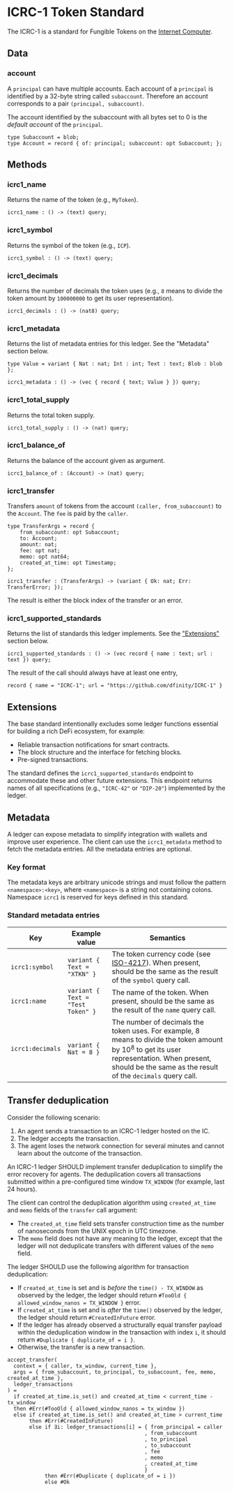 # ICRC-1 Token Standard

The ICRC-1 is a standard for Fungible Tokens on the [Internet Computer](https://internetcomputer.org).

## Data

### account

A `principal` can have multiple accounts. Each account of a `principal` is identified by a 32-byte string called `subaccount`. Therefore an account corresponds to a pair `(principal, subaccount)`.

The account identified by the subaccount with all bytes set to 0 is the _default account_ of the `principal`.

```
type Subaccount = blob;
type Account = record { of: principal; subaccount: opt Subaccount; };
```

## Methods

### icrc1_name

Returns the name of the token (e.g., `MyToken`).

```
icrc1_name : () -> (text) query;
```

### icrc1_symbol

Returns the symbol of the token (e.g., `ICP`).

```
icrc1_symbol : () -> (text) query;
```

### icrc1_decimals

Returns the number of decimals the token uses (e.g., `8` means to divide the token amount by `100000000` to get its user representation).

```
icrc1_decimals : () -> (nat8) query;
```

### icrc1_metadata

Returns the list of metadata entries for this ledger.
See the "Metadata" section below.

```
type Value = variant { Nat : nat; Int : int; Text : text; Blob : blob };

icrc1_metadata : () -> (vec { record { text; Value } }) query;
```

### icrc1_total_supply

Returns the total token supply.

```
icrc1_total_supply : () -> (nat) query;
```

### icrc1_balance_of

Returns the balance of the account given as argument.

```
icrc1_balance_of : (Account) -> (nat) query;
```

### icrc1_transfer

Transfers `amount` of tokens from the account `(caller, from_subaccount)` to the `Account`. The `fee` is paid by the `caller`.

```
type TransferArgs = record {
    from_subaccount: opt Subaccount;
    to: Account;
    amount: nat;
    fee: opt nat;
    memo: opt nat64;
    created_at_time: opt Timestamp;
};

icrc1_transfer : (TransferArgs) -> (variant { Ok: nat; Err: TransferError; });
```

The result is either the block index of the transfer or an error.

### icrc1_supported_standards

Returns the list of standards this ledger implements.
See the ["Extensions"](#extensions) section below.

```
icrc1_supported_standards : () -> (vec record { name : text; url : text }) query;
```

The result of the call should always have at least one entry,

```candid
record { name = "ICRC-1"; url = "https://github.com/dfinity/ICRC-1" }
```

## Extensions <span id="extensions"></span>

The base standard intentionally excludes some ledger functions essential for building a rich DeFi ecosystem, for example:

  - Reliable transaction notifications for smart contracts.
  - The block structure and the interface for fetching blocks.
  - Pre-signed transactions.

The standard defines the `icrc1_supported_standards` endpoint to accommodate these and other future extensions.
This endpoint returns names of all specifications (e.g., `"ICRC-42"` or `"DIP-20"`) implemented by the ledger.

## Metadata

A ledger can expose metadata to simplify integration with wallets and improve user experience.
The client can use the `icrc1_metadata` method to fetch the metadata entries. 
All the metadata entries are optional.

### Key format

The metadata keys are arbitrary unicode strings and must follow the pattern `<namespace>:<key>`, where `<namespace>` is a string not containing colons.
Namespace `icrc1` is reserved for keys defined in this standard.

### Standard metadata entries

| Key | Example value | Semantics |
| --- | ------------- | --------- |
| `icrc1:symbol` | `variant { Text = "XTKN" }` | The token currency code (see [ISO-4217](https://en.wikipedia.org/wiki/ISO_4217)). When present, should be the same as the result of the `symbol` query call. |
| `icrc1:name` | `variant { Text = "Test Token" }` | The name of the token. When present, should be the same as the result of the `name` query call. |
| `icrc1:decimals` | `variant { Nat = 8 }` | The number of decimals the token uses. For example, 8 means to divide the token amount by 10<sup>8</sup> to get its user representation. When present, should be the same as the result of the `decimals` query call. |

## Transfer deduplication

Consider the following scenario:

  1. An agent sends a transaction to an ICRC-1 ledger hosted on the IC.
  2. The ledger accepts the transaction.
  3. The agent loses the network connection for several minutes and cannot learn about the outcome of the transaction.

An ICRC-1 ledger SHOULD implement transfer deduplication to simplify the error recovery for agents.
The deduplication covers all transactions submitted within a pre-configured time window `TX_WINDOW` (for example, last 24 hours).

The client can control the deduplication algorithm using `created_at_time` and `memo` fields of the `transfer` call argument:
  * The `created_at_time` field sets transfer construction time as the number of nanoseconds from the UNIX epoch in UTC timezone.
  * The `memo` field does not have any meaning to the ledger, except that the ledger will not deduplicate transfers with different values of the `memo` field.

The ledger SHOULD use the following algorithm for transaction deduplication:
  * If `created_at_time` is set and is _before_ the `time() - TX_WINDOW` as observed by the ledger, the ledger should return `#TooOld { allowed_window_nanos = TX_WINDOW }` error.
  * If `created_at_time` is set and is _after_ the `time()` observed by the ledger, the ledger should return `#CreatedInFuture` error.
  * If the ledger has already observed a structurally equal transfer payload within the deduplication window in the transaction with index `i`, it should return `#Duplicate { duplicate_of = i }`.
  * Otherwise, the transfer is a new transaction.

```
accept_transfer(
  context = { caller, tx_window, current_time },
  args = { from_subaccount, to_principal, to_subaccount, fee, memo, created_at_time },
  ledger_transactions
) =
  if created_at_time.is_set() and created_at_time < current_time - tx_window
  then #Err(#TooOld { allowed_window_nanos = tx_window })
  else if created_at_time.is_set() and created_at_time > current_time
       then #Err(#CreatedInFuture)
       else if ∃i: ledger_transactions[i] = { from_principal = caller
                                            , from_subaccount
                                            , to_principal
                                            , to_subaccount
                                            , fee
                                            , memo
                                            , created_at_time
                                            }
            then #Err(#Duplicate { duplicate_of = i })
            else #Ok
```
